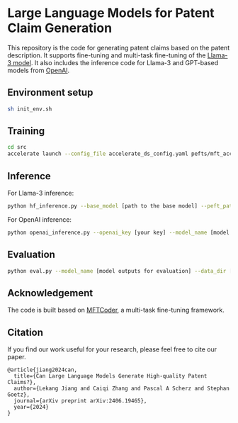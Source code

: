 # Large Language Models for Patent Claim Generation

This repository is the code for generating patent claims based on the patent description. It supports fine-tuning and multi-task fine-tuning of the [Llama-3 model](https://huggingface.co/meta-llama/Meta-Llama-3-8B-Instruct). It also includes the inference code for Llama-3 and GPT-based models from [OpenAI](https://platform.openai.com/docs/models).

## Environment setup

```bash
sh init_env.sh
```

## Training

```bash
cd src
accelerate launch --config_file accelerate_ds_config.yaml pefts/mft_accelerate.py --train_config configs/lora_train_config.json --distributed_type "DeepSpeed" 
```

## Inference

For Llama-3 inference:
```bash
python hf_inference.py --base_model [path to the base model] --peft_path [path to the trained adapter] --directory [test data directory]
```

For OpenAI inference:
```bash
python openai_inference.py --openai_key [your key] --model_name [model name] --data_dir [test data directory]
```

## Evaluation

```bash
python eval.py --model_name [model outputs for evaluation] --data_dir [test data directory]
```

## Acknowledgement

The code is built based on [MFTCoder](https://github.com/codefuse-ai/MFTCoder/tree/main), a multi-task fine-tuning framework.

## Citation

If you find our work useful for your research, please feel free to cite our paper.
```
@article{jiang2024can,
  title={Can Large Language Models Generate High-quality Patent Claims?},
  author={Lekang Jiang and Caiqi Zhang and Pascal A Scherz and Stephan Goetz},
  journal={arXiv preprint arXiv:2406.19465},
  year={2024}
}
```